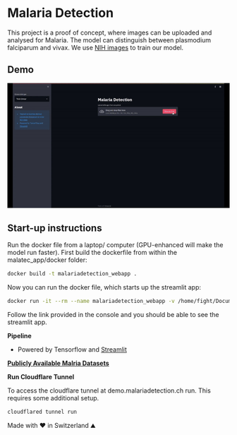 # Malaria Detection  

This project is a proof of concept, where images can be uploaded and analysed for Malaria. The model can distinguish between plasmodium falciparum and vivax. We use [NIH images](https://lhncbc.nlm.nih.gov/LHC-downloads/downloads.html#malaria-datasets) to train our model. 


## Demo

![Malaria app Demo](malaria-detection.gif)  

## Start-up instructions
Run the docker file from a laptop/ computer (GPU-enhanced will make the model run faster). First build the dockerfile from within the malatec_app/docker folder:

```bash
docker build -t malariadetection_webapp .
```
Now you can run the docker file, which starts up the streamlit app:

```bash
docker run -it --rm --name malariadetection_webapp -v /home/fight/Documents/malariadetection_webapp/docker:/docker -p 8501:8501 malariadetection_webapp:latest
```
Follow the link provided in the console and you should be able to see the streamlit app.
 
**Pipeline**    

- Powered by Tensorflow and [Streamlit](https://docs.streamlit.io/en/stable/api.html)  

**[Publicly Available Malria Datasets](https://github.com/danielbarco/malaria_datasets)**

**Run Cloudflare Tunnel**

To access the cloudflare tunnel at demo.malariadetection.ch run. This requires some additional setup.

```bash
cloudflared tunnel run
```

Made with ❤️ in Switzerland ⛰️
